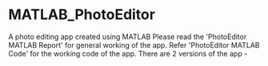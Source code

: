 # MATLAB_PhotoEditor
A photo editing app created using MATLAB
Please read the 'PhotoEditor MATLAB Report' for general working of the app.
Refer 'PhotoEditor MATLAB Code' for the working code of the app.
There are 2 versions of the app - 
